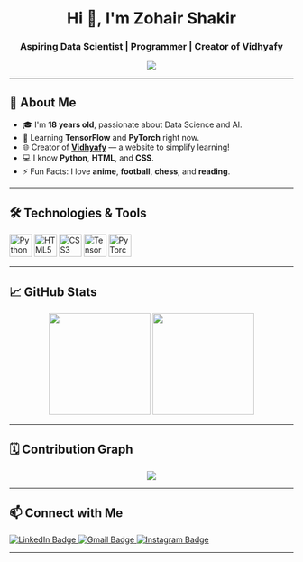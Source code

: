 <h1 align="center">Hi 👋, I'm Zohair Shakir</h1>
<h3 align="center">Aspiring Data Scientist | Programmer | Creator of Vidhyafy</h3>

<p align="center">
  <img src="https://readme-typing-svg.demolab.com/?lines=Data+Science+Enthusiast;Learning+TensorFlow+%26+PyTorch;Anime+%7C+Football+%7C+Chess+%7C+Reading&font=Fira%20Code&center=true&width=440&height=45&color=00ADB5&vCenter=true&pause=1000&size=22" />
</p>

---

## 🌟 About Me

- 🎓 I'm **18 years old**, passionate about Data Science and AI.
- 🧠 Learning **TensorFlow** and **PyTorch** right now.
- 🌐 Creator of [**Vidhyafy**](www.vidhyafy.pages.dev) — a website to simplify learning!
- 💻 I know **Python**, **HTML**, and **CSS**.
- ⚡ Fun Facts: I love **anime**, **football**, **chess**, and **reading**.
---

## 🛠️ Technologies & Tools

<p>
  <img src="https://cdn.jsdelivr.net/gh/devicons/devicon/icons/python/python-original.svg" height="40" alt="Python" />
  <img src="https://cdn.jsdelivr.net/gh/devicons/devicon/icons/html5/html5-original.svg" height="40" alt="HTML5" />
  <img src="https://cdn.jsdelivr.net/gh/devicons/devicon/icons/css3/css3-original.svg" height="40" alt="CSS3" />
  <img src="https://cdn.jsdelivr.net/gh/devicons/devicon/icons/tensorflow/tensorflow-original.svg" height="40" alt="TensorFlow" />
  <img src="https://cdn.jsdelivr.net/gh/devicons/devicon/icons/pytorch/pytorch-original.svg" height="40" alt="PyTorch" />
</p>

---

## 📈 GitHub Stats

<div align="center">
  <img src="https://github-readme-stats.vercel.app/api?username=zohairshakir&show_icons=true&theme=dracula&hide_border=false" height="180px"/>
  <img src="https://github-readme-stats.vercel.app/api/top-langs/?username=zohairshakir&layout=compact&theme=dracula&hide_border=false" height="180px"/>
</div>

---

## 🗓️ Contribution Graph

<div align="center">
  <img src="https://github-readme-activity-graph.cyclic.app/graph?username=zohairshakir&theme=dracula&hide_border=false" />
</div>

---

## 📫 Connect with Me

<p align="left">
  <a href="https://linkedin.com/in/your-linkedin" target="_blank">
    <img src="https://img.shields.io/badge/LinkedIn-0077B5?style=for-the-badge&logo=linkedin&logoColor=white" alt="LinkedIn Badge"/>
  </a>
  <a href="mailto:your-email@gmail.com">
    <img src="https://img.shields.io/badge/Gmail-D14836?style=for-the-badge&logo=gmail&logoColor=white" alt="Gmail Badge"/>
  </a>
  <a href="https://instagram.com/your-instagram" target="_blank">
    <img src="https://img.shields.io/badge/Instagram-E4405F?style=for-the-badge&logo=instagram&logoColor=white" alt="Instagram Badge"/>
  </a>
</p>

---
